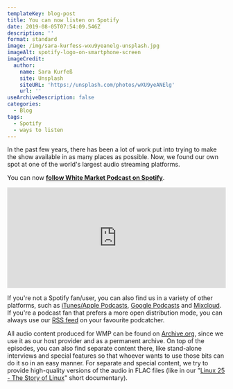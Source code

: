 ```yaml
---
templateKey: blog-post
title: You can now listen on Spotify
date: 2019-08-05T07:54:09.546Z
description: ''
format: standard
image: /img/sara-kurfess-wxu9yeanelg-unsplash.jpg
imageAlt: spotify-logo-on-smartphone-screen
imageCredit:
  author:
    name: Sara Kurfeß
    site: Unsplash
    siteURL: 'https://unsplash.com/photos/wXU9yeANElg'
    url: ''
useArchiveDescription: false
categories:
  - Blog
tags:
  - Spotify
  - ways to listen
---
```

In the past few years, there has been a lot of work put into trying to make the show available in as many places as possible. Now, we found our own spot at one of the world's largest audio streaming platforms.

You can now **[follow White Market Podcast on Spotify](https://open.spotify.com/show/4o2iPfNaRrP73gWsmQ7yF3?si=CoK9hmBnQHSb1MQVuluNcQ)**.


<iframe src="https://open.spotify.com/embed-podcast/show/4o2iPfNaRrP73gWsmQ7yF3" width="100%" height="232" frameborder="0" allowtransparency="true" allow="encrypted-media"></iframe>


If you're not a Spotify fan/user, you can also find us in a variety of other platforms, such as [iTunes/Apple Podcasts](https://podcasts.apple.com/gb/podcast/white-market-podcast/id1033024096), [Google Podcasts](https://podcasts.google.com/?feed=aHR0cHM6Ly93d3cud2hpdGVtYXJrZXRwb2RjYXN0LmV1L3Jzcy54bWw%3D) and [Mixcloud](https://www.mixcloud.com/whitemarketpodcast/). If you're a podcast fan that prefers a more open distribution mode, you can always use our [RSS feed](http://www.whitemarketpodcast.cc/rss.xml) on your favourite podcatcher. 

All audio content produced for WMP can be found on [Archive.org](https://archive.org/details/@white_market_podcast), since we use it as our host provider and as a permanent archive. On top of the episodes, you can also find separate content there, like stand-alone interviews and special features so that whoever wants to use those bits can do it so in an easy manner. For separate and special content, we try to provide high-quality versions of the audio in FLAC files (like in our "[Linux 25 - The Story of Linux](https://www.whitemarketpodcast.cc/blog/2016-08-25-linux-25-story-linux/)" short documentary).
